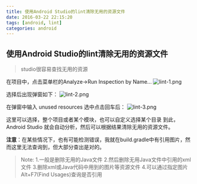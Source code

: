 ```yaml
---
title: 使用Android Studio的lint清除无用的资源文件
date: 2016-03-22 22:15:20
tags: [android, lint]
categories: android
---
```


## 使用Android Studio的lint清除无用的资源文件
<!-- more -->
> studio很容易查找无用的资源

在项目中，点击菜单栏的Analyze->Run Inspection by Name...
![lint-1.png](http://7xpj58.com1.z0.glb.clouddn.com/20160322-1.png)

选择后出现弹窗如下：
![lint-2.png](http://7xpj58.com1.z0.glb.clouddn.com/20160322-2.png)

在弹窗中输入 unused resources 选中点击回车后：
![lint-3.png](http://7xpj58.com1.z0.glb.clouddn.com/20160322-3.png)

这里可以选择，整个项目或者某个模块，也可以自定义选择某个目录
到此，Android Studio 就会自动分析，然后可以根据结果清除无用的资源文件。

**注意**：在某些情况下，也有可能检测错误，我就在build.gradle中有引用图片，然而这里无法查询到，但大部分查出是对的。


> Note:
> 1.一般是删除无用的Java文件
> 2.然后删除无用Java文件中引用的xml文件
> 3.删除xml或Java代码中用到的图片等资源文件
> 4.可以通过指定图片Alt+F7(Find Usages)查询是否引用




